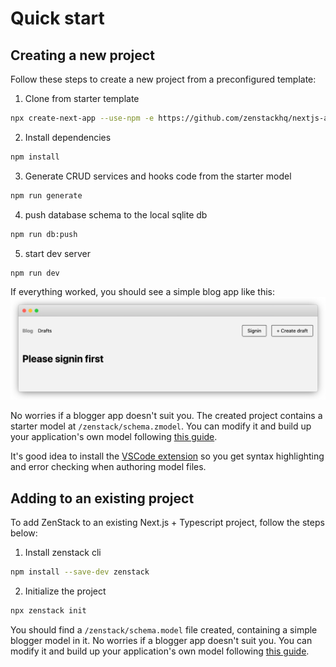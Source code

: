 # Quick start

## Creating a new project

Follow these steps to create a new project from a preconfigured template:

1. Clone from starter template

```bash
npx create-next-app --use-npm -e https://github.com/zenstackhq/nextjs-auth-starter
```

2. Install dependencies

```bash
npm install
```

3. Generate CRUD services and hooks code from the starter model

```bash
npm run generate
```

4. push database schema to the local sqlite db

```bash
npm run db:push
```

5. start dev server

```
npm run dev
```

If everything worked, you should see a simple blog app like this:
![starter screen shot](_media/starter-shot.png 'Starter project screenshot')

No worries if a blogger app doesn't suit you. The created project contains a starter model at `/zenstack/schema.zmodel`. You can modify it and build up your application's own model following [this guide](modeling-data.md).

It's good idea to install the [VSCode extension](https://marketplace.visualstudio.com/items?itemName=zenstack.zenstack ':target=_blank') so you get syntax highlighting and error checking when authoring model files.

## Adding to an existing project

To add ZenStack to an existing Next.js + Typescript project, follow the steps below:

1. Install zenstack cli

```bash
npm install --save-dev zenstack
```

2. Initialize the project

```bash
npx zenstack init
```

You should find a `/zenstack/schema.model` file created, containing a simple blogger model in it. No worries if a blogger app doesn't suit you. You can modify it and build up your application's own model following [this guide](modeling-data.md).
